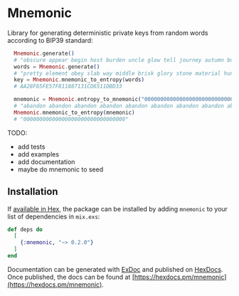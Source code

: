 # Mnemonic

Library for generating deterministic private keys from random words according to BIP39 standard:

```elixir
  Mnemonic.generate()
  # "obscure appear begin host burden uncle glow tell journey autumn burden welcome"
  words = Mnemonic.generate()
  # "pretty element obey slab way middle brisk glory stone material hungry guess"
  key = Mnemonic.mnemonic_to_entropy(words)
  # AA28F65FE57F811887131CD6511DBD33

  mnemonic = Mnemonic.entropy_to_mnemonic("00000000000000000000000000000000")
  # "abandon abandon abandon abandon abandon abandon abandon abandon abandon abandon abandon about"
  Mnemonic.mnemonic_to_entropy(mnemonic)
  # "00000000000000000000000000000000"
```

TODO:
- add tests
- add examples
- add documentation
- maybe do mnemonic to seed

## Installation

If [available in Hex](https://hex.pm/docs/publish), the package can be installed
by adding `mnemonic` to your list of dependencies in `mix.exs`:

```elixir
def deps do
  [
    {:mnemonic, "~> 0.2.0"}
  ]
end
```

Documentation can be generated with [ExDoc](https://github.com/elixir-lang/ex_doc)
and published on [HexDocs](https://hexdocs.pm). Once published, the docs can
be found at [https://hexdocs.pm/mnemonic](https://hexdocs.pm/mnemonic).
